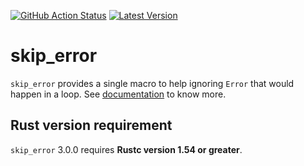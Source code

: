 [![GitHub Action Status][github_actions_badge]][github_actions]
[![Latest Version]][crates.io]

[github_actions_badge]: https://img.shields.io/github/workflow/status/CanalTP/skip_error/Continuous%20Integration
[github_actions]: https://github.com/CanalTP/skip_error/actions
[Latest Version]: https://img.shields.io/crates/v/skip_error.svg
[crates.io]: https://crates.io/crates/skip_error                

# skip_error

`skip_error` provides a single macro to help ignoring `Error` that would happen
in a loop. See [documentation](https://docs.rs/skip_error) to know more.

## Rust version requirement

`skip_error` 3.0.0 requires **Rustc version 1.54 or greater**.
